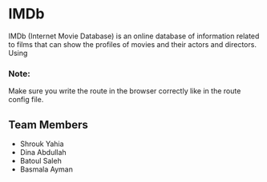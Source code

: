 # IMDb 
IMDb (Internet Movie Database) is an online database of information related to films that can show the profiles of movies and their actors and directors.
Using

### Note:
Make sure you write the route in the browser correctly like in the route config file.
## Team Members
- Shrouk Yahia
- Dina Abdullah
- Batoul Saleh
- Basmala Ayman
